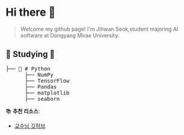 # Hi there 👋
>Welcome my github page!
>I'm Jihwan Seok,student majoring AI software at Dongyang Mirae University.
  
  
  ## 📖 Studying 📖  
<pre>
├── 🐍 # Python    
      ├── NumPy  
      ├── TensorFlow  
      ├── Pandas  
      ├── matplotlib  
      ├── seaborn  
</pre>


📚 **추천 리소스**:  
- [교수님 깃허브](https://github.com/ai7dnn)
   
